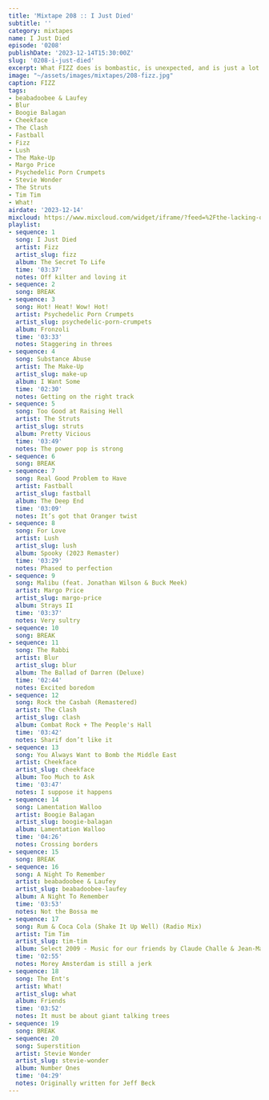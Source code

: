 ```yaml
---
title: 'Mixtape 208 :: I Just Died'
subtitle: ''
category: mixtapes
name: I Just Died
episode: '0208'
publishDate: '2023-12-14T15:30:00Z'
slug: '0208-i-just-died'
excerpt: What FIZZ does is bombastic, is unexpected, and is just a lot of fun.
image: "~/assets/images/mixtapes/208-fizz.jpg"
caption: FIZZ
tags:
- beabadoobee & Laufey
- Blur
- Boogie Balagan
- Cheekface
- The Clash
- Fastball
- Fizz
- Lush
- The Make-Up
- Margo Price
- Psychedelic Porn Crumpets
- Stevie Wonder
- The Struts
- Tim Tim
- What!
airdate: '2023-12-14'
mixcloud: https://www.mixcloud.com/widget/iframe/?feed=%2Fthe-lacking-org%2Frxvji7-208-i-just-died%2F&hide_artwork=1&hide_cover=1&light=1
playlist:
- sequence: 1
  song: I Just Died
  artist: Fizz
  artist_slug: fizz
  album: The Secret To Life
  time: '03:37'
  notes: Off kilter and loving it
- sequence: 2
  song: BREAK
- sequence: 3
  song: Hot! Heat! Wow! Hot!
  artist: Psychedelic Porn Crumpets
  artist_slug: psychedelic-porn-crumpets
  album: Fronzoli
  time: '03:33'
  notes: Staggering in threes
- sequence: 4
  song: Substance Abuse
  artist: The Make-Up
  artist_slug: make-up
  album: I Want Some
  time: '02:30'
  notes: Getting on the right track
- sequence: 5
  song: Too Good at Raising Hell
  artist: The Struts
  artist_slug: struts
  album: Pretty Vicious
  time: '03:49'
  notes: The power pop is strong
- sequence: 6
  song: BREAK
- sequence: 7
  song: Real Good Problem to Have
  artist: Fastball
  artist_slug: fastball
  album: The Deep End
  time: '03:09'
  notes: It’s got that Oranger twist
- sequence: 8
  song: For Love
  artist: Lush
  artist_slug: lush
  album: Spooky (2023 Remaster)
  time: '03:29'
  notes: Phased to perfection
- sequence: 9
  song: Malibu (feat. Jonathan Wilson & Buck Meek)
  artist: Margo Price
  artist_slug: margo-price
  album: Strays II
  time: '03:37'
  notes: Very sultry
- sequence: 10
  song: BREAK
- sequence: 11
  song: The Rabbi
  artist: Blur
  artist_slug: blur
  album: The Ballad of Darren (Deluxe)
  time: '02:44'
  notes: Excited boredom
- sequence: 12
  song: Rock the Casbah (Remastered)
  artist: The Clash
  artist_slug: clash
  album: Combat Rock + The People's Hall
  time: '03:42'
  notes: Sharif don’t like it
- sequence: 13
  song: You Always Want to Bomb the Middle East
  artist: Cheekface
  artist_slug: cheekface
  album: Too Much to Ask
  time: '03:47'
  notes: I suppose it happens
- sequence: 14
  song: Lamentation Walloo
  artist: Boogie Balagan
  artist_slug: boogie-balagan
  album: Lamentation Walloo
  time: '04:26'
  notes: Crossing borders
- sequence: 15
  song: BREAK
- sequence: 16
  song: A Night To Remember
  artist: beabadoobee & Laufey
  artist_slug: beabadoobee-laufey
  album: A Night To Remember
  time: '03:53'
  notes: Not the Bossa me
- sequence: 17
  song: Rum & Coca Cola (Shake It Up Well) (Radio Mix)
  artist: Tim Tim
  artist_slug: tim-tim
  album: Select 2009 - Music for our friends by Claude Challe & Jean-Marc Challe
  time: '02:55'
  notes: Morey Amsterdam is still a jerk
- sequence: 18
  song: The Ent's
  artist: What!
  artist_slug: what
  album: Friends
  time: '03:52'
  notes: It must be about giant talking trees
- sequence: 19
  song: BREAK
- sequence: 20
  song: Superstition
  artist: Stevie Wonder
  artist_slug: stevie-wonder
  album: Number Ones
  time: '04:29'
  notes: Originally written for Jeff Beck
---
```


